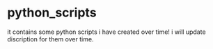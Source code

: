 # python_scripts
it contains some python scripts i have created over time! i will update discription for them over time.
